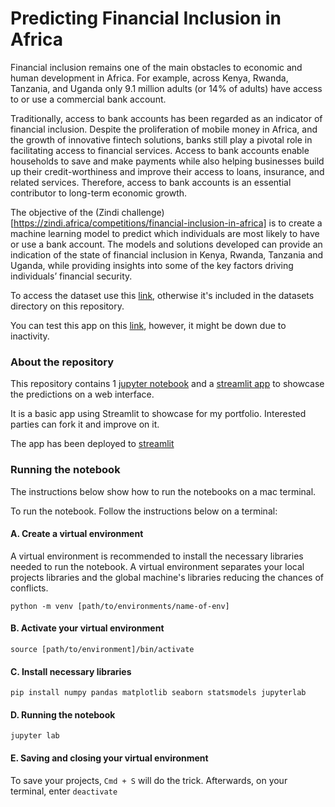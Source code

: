 # Predicting Financial Inclusion in Africa

Financial inclusion remains one of the main obstacles to economic and human development in Africa. For example, across Kenya, Rwanda, Tanzania, and Uganda only 9.1 million adults (or 14% of adults) have access to or use a commercial bank account.

Traditionally, access to bank accounts has been regarded as an indicator of financial inclusion. Despite the proliferation of mobile money in Africa, and the growth of innovative fintech solutions, banks still play a pivotal role in facilitating access to financial services. Access to bank accounts enable households to save and make payments while also helping businesses build up their credit-worthiness and improve their access to loans, insurance, and related services. Therefore, access to bank accounts is an essential contributor to long-term economic growth.

The objective of the (Zindi challenge)[https://zindi.africa/competitions/financial-inclusion-in-africa] is to create a machine learning model to predict which individuals are most likely to have or use a bank account. The models and solutions developed can provide an indication of the state of financial inclusion in Kenya, Rwanda, Tanzania and Uganda, while providing insights into some of the key factors driving individuals’ financial security.

To access the dataset use this [link](https://drive.google.com/file/d/1FrFTfUln67599LTm2uMTSqM8DjqpAaKL/view), otherwise it's included in the datasets directory on this repository.

You can test this app on this [link](https://bank-financial-inclusion.streamlit.app/), however, it might be down due to inactivity.

### About the repository

This repository contains 1 [jupyter notebook](https://github.com/normanmunge/gmc-zindi-financial-inclusion-streamlit/blob/main/financial-inclusion-prediction.ipynb) and a [streamlit app](https://github.com/normanmunge/gmc-zindi-financial-inclusion-streamlit/tree/main/streamlit) to showcase the predictions on a web interface.

It is a basic app using Streamlit to showcase for my portfolio. Interested parties can fork it and improve on it.

The app has been deployed to [streamlit](https://bank-financial-inclusion.streamlit.app/)

### Running the notebook

The instructions below show how to run the notebooks on a mac terminal.

To run the notebook. Follow the instructions below on a terminal:

#### A. Create a virtual environment

A virtual environment is recommended to install the necessary libraries needed to run the notebook. A virtual environment separates your local projects libraries and the global machine's libraries reducing the chances of conflicts.

`python -m venv [path/to/environments/name-of-env]`

#### B. Activate your virtual environment

`source [path/to/environment]/bin/activate`

#### C. Install necessary libraries

`pip install numpy pandas matplotlib seaborn statsmodels jupyterlab`

#### D. Running the notebook

`jupyter lab`

#### E. Saving and closing your virtual environment

To save your projects, `Cmd + S` will do the trick. Afterwards, on your terminal, enter `deactivate`
